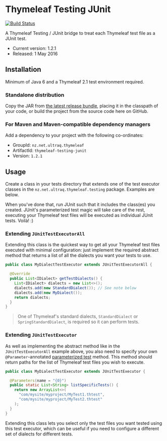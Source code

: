 
Thymeleaf Testing JUnit
=======================

[![Build Status](https://travis-ci.org/ultraq/thymeleaf-testing-junit.svg?branch=master)](https://travis-ci.org/ultraq/thymeleaf-testing-junit)

A Thymeleaf Testing / JUnit bridge to treat each Thymeleaf test file as a JUnit
test.

 - Current version: 1.2.1
 - Released: 1 May 2016


Installation
------------

Minimum of Java 6 and a Thymeleaf 2.1 test environment required.

### Standalone distribution
Copy the JAR from [the latest release bundle](https://github.com/ultraq/thymeleaf-testing-junit/releases),
placing it in the classpath of your code, or build the project from the source
code here on GitHub.

### For Maven and Maven-compatible dependency managers
Add a dependency to your project with the following co-ordinates:

 - GroupId: `nz.net.ultraq.thymeleaf`
 - ArtifactId: `thymeleaf-testing-junit`
 - Version: `1.2.1`


Usage
-----

Create a class in your tests directory that extends one of the test executor
classes in the `nz.net.ultraq.thymeleaf.testing` package.  Examples are below.

When you've done that, run JUnit such that it includes the class(es) you created.
JUnit's parameterized test magic will take care of the rest, executing your
Thymeleaf test files will be executed as individual JUnit tests.  Voilà! :)

### Extending `JUnitTestExecutorAll`

Extending this class is the quickest way to get all your Thymeleaf test files
executed with minimal configuration: just implement the required abstract method
that returns a list of all the dialects you want your tests to use.

```java
public class MyDialectTestExecutor extends JUnitTestExecutorAll {

  @Override
  public List<IDialect> getTestDialects() {
    List<IDialect> dialects = new List<>();
    dialects.add(new StandardDialect()); // See note below
    dialects.add(new MyDialect());
    return dialects;
  }
}
```

> One of Thymeleaf's standard dialects, `StandardDialect` or `SpringStandardDialect`,
> is required so it can perform tests.

### Extending `JUnitTestExecutor`

As well as implementing the abstract method like in the `JUnitTestExecutorAll`
example above, you also need to specify your own `@Parameter`-annotated
[parameterized test](https://github.com/junit-team/junit/wiki/Parameterized-tests)
method.  This method should return paths for the list of Thymeleaf test files
you wish to execute.

```java
public class MyDialectTestExecutor extends JUnitTestExecutor {

  @Parameters(name = "{0}")
  public static List<String> listSpecificTests() {
    return new ArrayList<>(
      "com/mysite/myproject/MyTest1.thtest",
      "com/mysite/myproject/MyTest2.thtest"
    );
  }
}
```

Extending this class lets you select only the test files you want tested using
this test executor, which can be useful if you need to configure a different set
of dialects for different tests.

